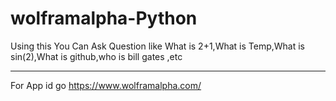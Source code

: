# wolframalpha-Python
Using this You Can Ask Question like What is 2+1,What is Temp,What is sin(2),What is github,who is bill gates ,etc
****************************************************
For App id go https://www.wolframalpha.com/
